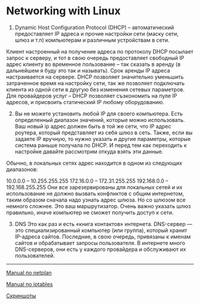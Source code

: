 # Networking with Linux #

1. Dynamic Host Configuration Protocol (DHCP) – автоматический предоставляет IP адреса и прочие настройки сети (маску сети, шлюз и т.п) компьютерам и различным устройствам в сети.

Клиент настроенный на получение адреса по протоколу DHCP посылает запрос к серверу, и тот в свою очередь предоставляет свободный IP адрес клиенту во временное пользование – так сказать в аренду (в дальнейшем я буду это так и называть). Срок аренды IP адреса настраивается на сервере. DHCP позволяет значительно уменьшить затраченное время на настройку сети, так же позволяет подключать клиента из одной сети в другую без изменения сетевых параметров. Для провайдеров услуг – DHCP позволяет съэкономить на пуле IP адресов, и присвоить статический IP любому оборудованию.

2. Вы не можете установить любой IP для своего компьютера. Есть определенный диапазон значений, которые можно использовать. Ваш новый ip адрес должен быть в той же сети, что IP адрес роутера, который представляет из себя шлюз в сеть. Также, если вы задаете IP вручную, то нужно указать и другие параметры, которые система раньше получала по DHCP. И перед тем как переходить к настройке давайте рассмотрим откуда взять эти данные.

Обычно, в локальных сетях адрес находится в одном из следующих диапазонов:

10.0.0.0 – 10.255.255.255
172.16.0.0 – 172.31.255.255
192.168.0.0 – 192.168.255.255
Они все зарезервированы для локальных сетей и их использование не должно вызвать конфликтов с общим интернетом, таким образом сначала надо узнать адрес шлюза. Но со шлюзом все немного сложнее. Это ваш маршрутизатор. Очень важно указать шлюз правильно, иначе компьютер не сможет получить доступ к сети. 

3. DNS Это как раз и есть «книга контактов» интернета. DNS-сервер — это специализированный компьютер (или группа), который хранит IP-адреса сайтов. Последние, в свою очередь, привязаны к именам сайтов и обрабатывает запросы пользователя. В интернете много DNS-серверов, они есть у каждого провайдера и обслуживают их пользователей.



***
[Manual по netplan](https://losst.ru/nastrojka-seti-netplan-v-ubuntu)

[Manual по iptables](https://itproffi.ru/nastrojka-pravil-iptables-v-linux/)

[Скриншоты](/m6/task6.1/screenshots.pdf)







